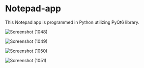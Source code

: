 # Notepad-app
This Notepad app is programmed in Python utilizing PyQt6 library.

![Screenshot (1048)](https://github.com/Subhashini098/Notepad-app/assets/109629881/e2327304-4e31-4048-ae3f-a5b404a63c68)

![Screenshot (1049)](https://github.com/Subhashini098/Notepad-app/assets/109629881/ca2784fd-118e-4a52-9d75-1e35a6d6ccab)

![Screenshot (1050)](https://github.com/Subhashini098/Notepad-app/assets/109629881/deb3aba4-14b5-48b8-b728-51d7f612a116)

![Screenshot (1051)](https://github.com/Subhashini098/Notepad-app/assets/109629881/a926c882-000b-4127-913f-3d249d5ff447)
